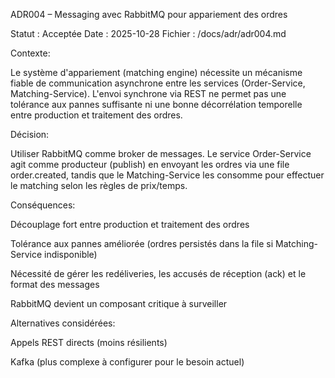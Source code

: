 ADR004 – Messaging avec RabbitMQ pour appariement des ordres

Statut : Acceptée
Date : 2025-10-28
Fichier : /docs/adr/adr004.md

Contexte:

Le système d'appariement (matching engine) nécessite un mécanisme fiable de communication asynchrone entre les services (Order-Service, Matching-Service). L'envoi synchrone via REST ne permet pas une tolérance aux pannes suffisante ni une bonne décorrélation temporelle entre production et traitement des ordres.

Décision:

Utiliser RabbitMQ comme broker de messages. Le service Order-Service agit comme producteur (publish) en envoyant les ordres via une file order.created, tandis que le Matching-Service les consomme pour effectuer le matching selon les règles de prix/temps.

Conséquences:

Découplage fort entre production et traitement des ordres

Tolérance aux pannes améliorée (ordres persistés dans la file si Matching-Service indisponible)

Nécessité de gérer les redéliveries, les accusés de réception (ack) et le format des messages

RabbitMQ devient un composant critique à surveiller

Alternatives considérées:

Appels REST directs (moins résilients)

Kafka (plus complexe à configurer pour le besoin actuel)